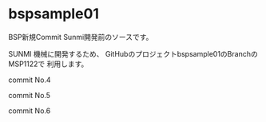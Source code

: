 # bspsample01
BSP新規Commit 
Sunmi開発前のソースです。

SUNMI 機械に開発するため、
GitHubのプロジェクトbspsample01のBranchのMSP1122で
利用します。

commit No.4

commit No.5

commit No.6

